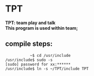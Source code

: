 # TPT
**TPT: team play and talk**<br>
**This program is used within team;**



## compile steps:
```
           ~$ cd /usr/include
/usr/include$ sudo -s
[sudo] password for xx:******
/usr/include$ ln -s ~/TPT/include TPT
```
